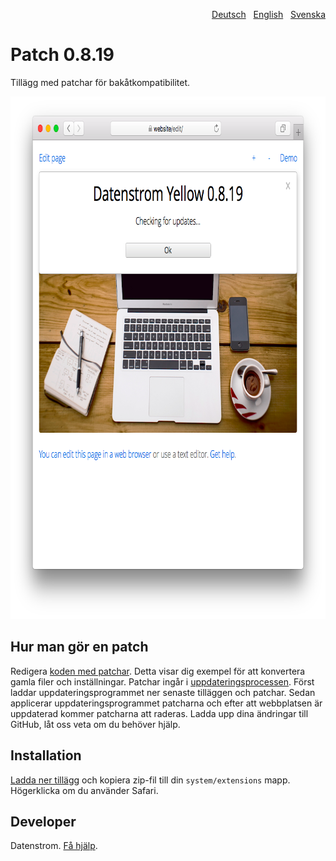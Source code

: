 <p align="right"><a href="README-de.md">Deutsch</a> &nbsp; <a href="README.md">English</a> &nbsp; <a href="README-sv.md">Svenska</a></p>

# Patch 0.8.19

Tillägg med patchar för bakåtkompatibilitet.

<p align="center"><img src="patch-screenshot.png?raw=true" width="795" height="836" alt="Skärmdump"></p>

## Hur man gör en patch

Redigera [koden med patchar](https://github.com/datenstrom/yellow-extensions/blob/master/source/patch/patch.php). Detta visar dig exempel för att konvertera gamla filer och inställningar. Patchar ingår i [uppdateringsprocessen](https://github.com/datenstrom/yellow-extensions/tree/master/source/update/README-sv.md). Först laddar uppdateringsprogrammet ner senaste tilläggen och patchar. Sedan applicerar uppdateringsprogrammet patcharna och efter att webbplatsen är uppdaterad kommer patcharna att raderas. Ladda upp dina ändringar till GitHub, låt oss veta om du behöver hjälp.

## Installation

[Ladda ner tillägg](https://github.com/datenstrom/yellow-extensions/raw/master/zip/patch.zip) och kopiera zip-fil till din `system/extensions` mapp. Högerklicka om du använder Safari.

## Developer

Datenstrom. [Få hjälp](https://datenstrom.se/sv/yellow/help/).
